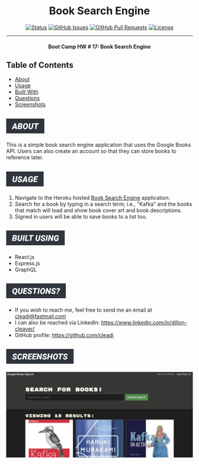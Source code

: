 <h1 align="center">Book Search Engine</h1>

<div align="center">

[![Status](https://img.shields.io/badge/status-active-success.svg)]()
[![GitHub Issues](https://img.shields.io/github/issues/cleadi/progressive-budget.svg)](https://github.com/cleadi/book-search-engine/issues)
[![GitHub Pull Requests](https://img.shields.io/github/issues-pr/cleadi/progressive-budget.svg)](https://github.com/cleadi/book-search-engine/pulls)
[![License](https://img.shields.io/badge/license-MIT-blue.svg)](/LICENSE)

</div>

---

<h4 style="font-weight: bold;" align="center">Boot Camp HW # 17: Book Search Engine</h4>

## Table of Contents

- [About](#about)
- [Usage](#usage)
- [Built With](#built_using)
- [Questions](#questions)
- [Screenshots](#screenshots)

## <a href="#readme-badge"><img id="about" src="https://github.com/teamjuli0/readme-badges/blob/main/themes/clean-dark/menu-categories/about.png?raw=true" style="height: 40px"></a>

This is a simple book search engine application that uses the Google Books API. Users can also create an account so that they can store books to reference later.

## <a href="#readme-badge"><img id="usage" src="https://github.com/teamjuli0/readme-badges/blob/main/themes/clean-dark/menu-categories/usage.png?raw=true" style="height: 40px"></a>

1. Navigate to the Heroku hosted [Book Search Engine](https://cleadi-book-search-engine.herokuapp.com/) application.
2. Search for a book by typing in a search term; i.e., "Kafka" and the books that match will load and show book cover art and book descriptions.
3. Signed in users will be able to save books to a list too.

## <a href="#readme-badge"><img id="built_using" src="https://github.com/teamjuli0/readme-badges/blob/main/themes/clean-dark/menu-categories/built-using.png?raw=true" style="height: 40px"></a>

- React.js
- Express.js
- GraphQL

## <a href="#readme-badge"><img id="questions" src="https://github.com/teamjuli0/readme-badges/blob/main/themes/clean-dark/menu-categories/questions-alt.png?raw=true" style="height: 40px"></a>

- If you wish to reach me, feel free to send me an email at cleadi@fastmail.com
- I can also be reached via LinkedIn: https://www.linkedin.com/in/dillon-cleaver/
- GitHub profile: https://github.com/cleadi

## <a href="#readme-badge"><img id="screenshots" src="https://github.com/teamjuli0/readme-badges/blob/main/themes/clean-dark/menu-categories/screenshots.png?raw=true" style="height: 40px"></a>

![book-search-engine](client/public/assets/images/book-search-engine.jpg)

